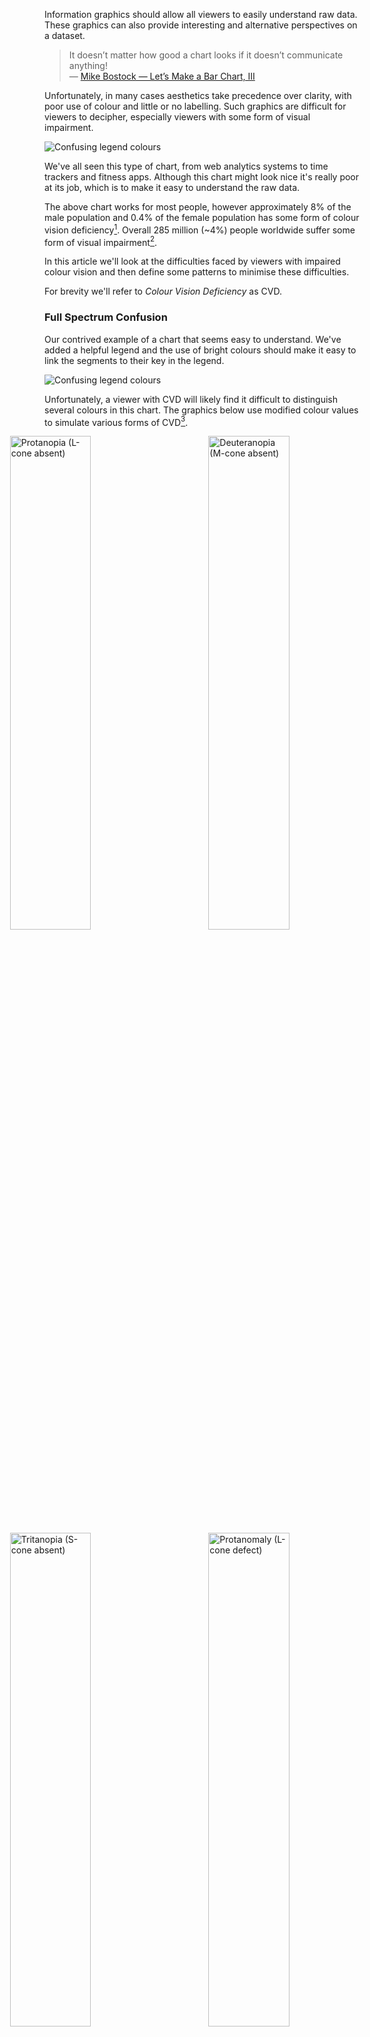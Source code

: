 
Information graphics should allow all viewers to easily understand raw data. These graphics can also provide interesting and alternative perspectives on a dataset.

> It doesn’t matter how good a chart looks if it doesn’t communicate anything!  
&mdash; [Mike Bostock &mdash; Let’s Make a Bar Chart, III](http://bost.ocks.org/mike/bar/3/#communicating)

Unfortunately, in many cases aesthetics take precedence over clarity, with poor use of colour and little or no labelling. Such graphics are difficult for viewers to decipher, especially viewers with some form of visual impairment.

![Confusing legend colours](../content/donut-confusing-legend-2.svg)

We've all seen this type of chart, from web analytics systems to time trackers and fitness apps. Although this chart might look nice it's really poor at its job, which is to make it easy to understand the raw data.

The above chart works for most people, however approximately 8% of the male population and 0.4% of the female population has some form of colour vision deficiency[^1]. Overall 285 million (~4%) people worldwide suffer some form of visual impairment[^2].

In this article we'll look at the difficulties faced by viewers with impaired colour vision and then define some patterns to minimise these difficulties.

For brevity we'll refer to *Colour Vision Deficiency* as CVD.

### Full Spectrum Confusion

Our contrived example of a chart that seems easy to understand. We've added a helpful legend and the use of bright colours should make it easy to link the segments to their key in the legend.

![Confusing legend colours](../content/donut-confusing-legend-2.svg)

Unfortunately, a viewer with CVD will likely find it difficult to distinguish several colours in this chart. The graphics below use modified colour values to simulate various forms of CVD[^1].

<div class="column-2">
    <img src="./donut-protanopia.svg" alt="Protanopia (L-cone absent)">
    <img src="./donut-deuteranopia.svg" alt="Deuteranopia (M-cone absent)">
    <img src="./donut-tritanopia.svg" alt="Tritanopia (S-cone absent)">
    <img src="./donut-protanomaly.svg" alt="Protanomaly (L-cone defect)">
    <img src="./donut-deuteranomaly-2.svg" alt="Deuteranomaly (M-cone defect)">
    <img src="./donut-tritanomoly.svg" alt="Tritanomaly (S-cone defect)">
</div>

The difference in colour is quite stark. Although it's still possible to differentiate colours at their boundaries it's difficult to link the segments to their keys in the legend.

For example, viewers with deuteranomaly will likely struggle to distinguish data points 'Writing code' and 'Commuting'.

![Deuteranomaly linking segments to keys](../content/donut-deuteranomaly-joins.svg)

Some viewers may even find it impossible to distinguish these colours. For viewers with tritanopia the data points for 'Eating' and 'Debugging' are almost completely identical.

![Tritanopia linking segments to keys](../content/donut-tritanopia-joins.svg)

Linking these segments to the keys requires extra mental effort and in some cases &mdash; from personal experience &mdash; the help of a colour picker tool.

![Colour picker example](../content/donut-deuteranomaly-picker.svg)

Factors such as screen quality, brightness, contrast and even lighting within a room can affect the ability of a viewer to distinguish individual colours.

You may have noticed the order of the legend keys matches the order of the segments, however a viewer &mdash; especially with those with CVD &mdash; cannot be certain of this. For example in a line chart the legend order is not likely to match the order of the data lines at any given point on an axis.

### Better Colour Choices

So how can we choose more helpful colour combinations? Well it seems obvious, choose contrasting colours.

As you might have guessed it's not actually so simple. Even primary-secondary colour combinations have the potential to confuse, depending on the type of CVD a viewer has. Both the blue/magenta and green/yellow colour pairs could be confusing.

<svg id="secondary" class="chart"></svg>

To avoid confusion you could switch magenta for a more contrasting tertiary colour like orange and the green for a grey. 

<p id="modified-secondary" class="d3-colorwheels">
</p>

Below are the same colour wheels but modified to simulate what a viewer with Deuteranopia (~5% of viewers) would see.

<p id="false-color-modified-secondary" class="d3-colorwheels">
</p>

Although not completely foolproof this combination of colours is less likely to cause confusion.

Using colour alone to encode information is not a reliable way to cater for all forms of CVD. Depending on the type, viewers with dichromacy (~2% of males) will struggle with some of the combinations in the *improved* wheel above.

<p id="false-dichromacy-secondary" class="d3-colorwheels">
</p>

That said, choosing contrasting colours is a good start in helping those with CVD understand your data. Viewers with anomolous trichromacy (~6% of males and ~0.01% of females) will be less likely to struggle with contrasting colour choices.


### Patterns to the Rescue

Rather than relying solely on colour to display information patterns provide a better way for viewers to differentiate information.

![Colour chart with patterns](../content/donut-patterns-4.svg)

Now a viewer with CVD can map the segments to the keys.

A great example of patterns being used to aid visually impaired viewers is the [London Underground Map (PDF)](https://tfl.gov.uk/cdn/static/cms/documents/large-print-tube-map.pdf).

![Colour Tube Map](../content/colour-tube-map.png)

The same map can also be viewed in [black &amp; white (PDF)](https://tfl.gov.uk/cdn/static/cms/documents/bw-large-print-map.pdf).

![Black and White Tube Map](../content/black-white-tube-map-1.png)

As well as helping viewers with CVD the high contrast of the black and white map helps viewers with other visual impairments.

Rather than having two versions the map could use colour and patterns to provide a more accessible version of the standard map.

![Colour Pattern Tube Map](../content/colour-pattern-tube-map-1.png)

### "But it looks ugly!"

The designer in you is likely not impressed. However, the desire for aesthetics is one of the main drivers for inaccessible information design.

The *primary* goal of information design should be to make information digestible to as many viewers as possible, aesthetics should always come second. However, it really should be possible to create information design that is both beautiful and usable.

If it's not desirable to incorporate patterns into a graphic then instead you can offer the option to view a more accessible version. For example: [Trello](https://trello.com) offers a *color blind friendly mode* when viewing labels.

<img src="./trello-labels-colourblind.png" alt="Trello Color Blind Friendly Mode" width="300">

Note that the setting isn't hidden away but is placed where the viewer needs it most.

### Label Your Data

Considering the issues with colour perception and the aesthetic drawbacks of using patterns, an alternative is to label your graphics. If the segments are labelled then the legend can be completely removed.

![Labelled donut chart](../content/donut-labelled-3.svg)

The viewer no longer has to waste mental effort linking the legend keys to the data in the graph. The added bonus is that we don't need crazy patterns.

Ideally the labels should be visible by default as in the example above. Alternatively the labels can be shown when the viewer interacts with the graphic. [Chart.js](http://www.chartjs.org/), [Chartist.js](https://gionkunz.github.io/chartist-js/) and [Google Charts](https://developers.google.com/chart/) (and many others) use interactive labels. When the viewer interacts with a segment/data point a label tooltip is shown.

<p id="library-examples" class="column-2">
    <img src="./chartjs-labels.png" alt="Chart JS Labels">
    <img src="./google-charts-labels.png" alt="Google Charts Labels">
</p>

### Conclusion

Accessibility is of primary importance when creating data graphics. Aesthetics should always come second but in many cases can complement the accessibility of a design.

The best way to make your graphics accessible is to provide labels, ideally without the need for viewer interaction. Don't use colour as the only way for your viewers to understand your graphic. If it isn't possible for your graphic to provide labels then use sensible colour combinations and interactive labels (tooltips).

Below are some useful resources and tools that will help you to create better graphics.

### Useful Resources

- [Sim Daltonism &mdash; simulate different forms of CVD](https://michelf.ca/projects/sim-daltonism/)
- [Contrast Ratio &mdash; colour contrast checker](http://leaverou.github.io/contrast-ratio/)
- [Tips for Designing Scientific Figures for Color Blind Readers](http://www.somersault1824.com/tips-for-designing-scientific-figures-for-color-blind-readers/)
- [Choosing Safe Colours](http://safecolours.rigdenage.com/colourchoice.html)

---

### References

[^1]: http://www.colour-blindness.com/general/prevalence/
[^2]: http://www.who.int/mediacentre/factsheets/fs282/en/

<style>
svg {
    width: 100%;
    font-family: "Helvetica", Arial, sans-serif;
    font-weight: 100;
}
svg text {
    font-size: 120%;
    fill: #000;
}
svg .arc path {
   stroke: #fff;
}
.d3-colorwheels,
.column-2 {
    float: left;
    width: 127%;
    margin-left: -13.5%;
}
.d3-colorwheels svg {
    display: block;
    float: left;
    width: 31.33333333333333%;
    margin: 0 1%;
}
.column-2 {
    position: relative;
}
.column-2 img {
    display: inline;
    max-width: none;
    width: 45%;
    margin: 0 2%;
    left: 0;
    vertical-align: middle;
    -webkit-transform: translateX(0);
    -ms-transform: translateX(0);
    transform: translateX(0)
}
@media only screen and (max-width: 600px) {
    .d3-colorwheels,
    .column-2 {
        width: 100%;
        margin-left: 0;
    }
    .d3-colorwheels svg {
        width: 98%;
        margin: 0 1%;
    }
    .column-2 img {
        width: 100%;
        margin: 0.6em 0;
    }
}
</style>
<script src="https://cdnjs.cloudflare.com/ajax/libs/d3/3.5.6/d3.min.js"></script>
<script src="./d3-colorwheel.js"></script>
<script>
var trueColor = [  
    {
        title: "Primary Colours",
        colors: [
            {label: 'Red', color: "#f00"},
            {label: 'Green', color: "#0f0"},
            {label: 'Blue', color: "#00f"}
        ]
    },
    {
        title: "Secondary Colours",
        colors: [
            {label: "Red", color: "#f00"},
            {label: "Yellow", color: "#ff0"},
            {label: "Green", color: "#0f0"},
            {label: "Cyan", color: "#0ff"},
            {label: "Blue", color: "#00f"},
            {label: "Magenta", color: "#f0f"}
        ]
    },
    {
        title: "Improved Secondary Colours",
        colors: [
            {label: "Red", color: "#f00"},
            {label: "Yellow", color: "#ff0"},
            {label: "Grey", color: "#888"},
            {label: "Cyan", color: "#0ff"},
            {label: "Blue", color: "#00f"},
            {label: "Orange", color: "rgb(255, 127, 0)"}
        ]
    }
];

var falseColor = [  
    {
        title: "Primary Colours",
        colors: [
            {label: 'Red', color: "#c76527"},
            {label: 'Green', color: "#d4e276"},
            {label: 'Blue', color: "#014df3"}
        ]
    },
    {
        title: "Secondary Colours",
        colors: [
            {label: 'Red', color: "#c76527"},
            {label: "Yellow", color: "#fcf7bf"},
            {label: 'Green', color: "#d4e276"},
            {label: "Cyan", color: "#c0eafd"},
            {label: 'Blue', color: "#014df3"},
            {label: "Magenta", color: "#a779f4"}
        ]
    },
    {
        title: "Improved Secondary Colours",
        colors: [
            {label: 'Red', color: "#c76527"},
            {label: "Yellow", color: "#fcf7bf"},
            {label: 'Grey', color: "#908488"},
            {label: "Cyan", color: "#c0eafd"},
            {label: 'Blue', color: "#014df3"},
            {label: "Orange", color: "#db8a2c"}
        ]
    }
];

var dichromacyColor = [  
    {
        title: "Protanopia",
        colors: [
            {label: 'Red', color: "#908020"},
            {label: "Yellow", color: "#fff5d0"},
            {label: 'Grey', color: "#8a8787"},
            {label: "Cyan", color: "#e4e2ed"},
            {label: 'Blue', color: "#054afb"},
            {label: "Magenta", color: "#af9d21"}
        ]
    },
    {
        title: "Deuteranopia",
        colors: [
            {label: 'Red', color: "#a3791f"},
            {label: "Yellow", color: "#fef3e5"},
            {label: 'Grey', color: "#948388"},
            {label: "Cyan", color: "#e6defe"},
            {label: 'Blue', color: "#015ced"},
            {label: "Magenta", color: "#c69327"}
        ]
    },
    {
        title: "Tritanopia",
        colors: [
            {label: 'Red', color: "#ed4730"},
            {label: "Yellow", color: "#fcf0f9"},
            {label: 'Grey', color: "#898691"},
            {label: "Cyan", color: "#9cf1fd"},
            {label: 'Blue', color: "#27626a"},
            {label: "Orange", color: "#ef6770"}
        ]
    }
];

var colorWheel = d3.colorWheel().width(300).height(360);

d3.select("svg#secondary")  
    .datum(trueColor[1])
    .call(colorWheel);

d3.select("#modified-secondary").selectAll("svg")  
    .data(trueColor)
  .enter().append("svg")
    .call(colorWheel);

d3.select("#false-color-modified-secondary").selectAll("svg")  
    .data(falseColor)
  .enter().append("svg")
    .call(colorWheel);

d3.select("#false-dichromacy-secondary").selectAll("svg")  
    .data(dichromacyColor)
  .enter().append("svg")
    .call(colorWheel);
</script>